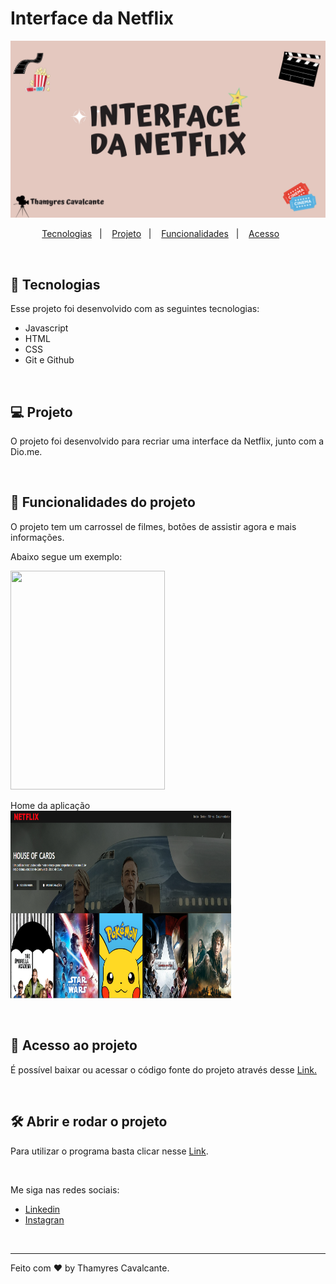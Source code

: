 # Interface da Netflix

![Capa ](geral/Capa.png)

<p align="center">
  <a href="#-tecnologias">Tecnologias</a>&nbsp;&nbsp;&nbsp;|&nbsp;&nbsp;&nbsp;
   <a href="#-projeto">Projeto</a>&nbsp;&nbsp;&nbsp;|&nbsp;&nbsp;&nbsp;  
  <a href="#-Layout">Funcionalidades</a>&nbsp;&nbsp;&nbsp;|&nbsp;&nbsp;&nbsp; 
  <a href="#-Documentação">Acesso</a>&nbsp;&nbsp;&nbsp;&nbsp;&nbsp;&nbsp;    
</p>

<br>

## 🚀 Tecnologias


Esse projeto foi desenvolvido com as seguintes tecnologias:
- Javascript
- HTML
- CSS
- Git e Github

<br>

## 💻 Projeto

O projeto foi desenvolvido para recriar uma interface da Netflix, junto com a Dio.me.

<br>

## 🔨 Funcionalidades do projeto

O projeto tem um carrossel de filmes, botões de assistir agora e mais informações.<br>

Abaixo segue um exemplo:

<img width="70%" height="350" src="geral/Neflix_copia.gif"></img>

Home da aplicação<br>
<img width="70%" height="300" src="geral/home.png"></img>

<br>


## 📁 Acesso ao projeto

É possível baixar ou acessar o código fonte do projeto através desse [Link.](https://github.com/Thamyresmya/Netflix_Copia)


<br>

## 🛠️ Abrir e rodar o projeto

Para utilizar o programa basta clicar nesse [Link](https://thamyresmya.github.io/Netflix_Copia/).


<br>

Me siga nas redes sociais:
- [Linkedin](https://www.linkedin.com/in/thamyrescavalcante/)
- [Instagran](https://www.instagram.com/thamyres__cavalcante/)

<br>

---

Feito com ♥ by Thamyres Cavalcante.
